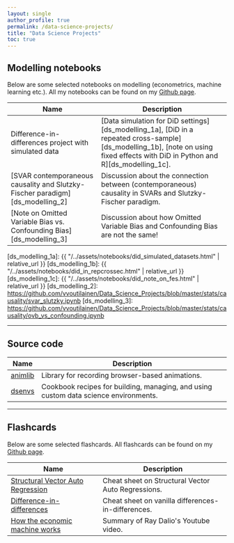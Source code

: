 ```yaml
---
layout: single
author_profile: true
permalink: /data-science-projects/
title: "Data Science Projects"
toc: true
---
```


## Modelling notebooks

Below are some selected notebooks on modelling (econometrics, machine learning etc.). All my notebooks can be found on my [Github page](https://github.com/vvoutilainen/Data_Science_Projects/tree/master/stats).

| Name                                        | Description                                           |
| ------------------------------------------- | ----------------------------------------------------- |
| Difference-in-differences project with simulated data | [Data simulation for DiD settings][ds_modelling_1a], [DiD in a repeated cross-sample][ds_modelling_1b], [note on using fixed effects with DiD in Python and R][ds_modelling_1c].
| [SVAR contemporaneous causality and Slutzky-Fischer paradigm][ds_modelling_2] | Discussion about the connection between (contemporaneous) causality in SVARs and Slutzky-Fischer paradigm.
| [Note on Omitted Variable Bias vs. Confounding Bias][ds_modelling_3] | Discussion about how Omitted Variable Bias and Confounding Bias are not the same!

[ds_modelling_1a]: {{ "/../assets/notebooks/did_simulated_datasets.html" | relative_url }}
[ds_modelling_1b]: {{ "/../assets/notebooks/did_in_repcrossec.html" | relative_url }}
[ds_modelling_1c]: {{ "/../assets/notebooks/did_note_on_fes.html" | relative_url }}
[ds_modelling_2]: https://github.com/vvoutilainen/Data_Science_Projects/blob/master/stats/causality/svar_slutzky.ipynb
[ds_modelling_3]: https://github.com/vvoutilainen/Data_Science_Projects/blob/master/stats/causality/ovb_vs_confounding.ipynb

---

## Source code

| Name                                        | Description                                           |
| ------------------------------------------- | ----------------------------------------------------- |
| [animlib][ds_code_1] | Library for recording browser-based animations.
| [dsenvs][ds_code_2] | Cookbook recipes for building, managing, and using custom data science environments.

[ds_code_1]: https://github.com/vvoutilainen/animlib
[ds_code_2]: https://github.com/vvoutilainen/dsenvs

---

## Flashcards

Below are some selected flashcards. All flashcards can be found on my [Github page](https://github.com/vvoutilainen/Data_Science_Projects/tree/master/flashcards).

| Name                                        | Description                                           |
| ------------------------------------------- | ----------------------------------------------------- |
| [Structural Vector Auto Regression][ds_flashcards_1] | Cheat sheet on Structural Vector Auto Regressions. |
| [Difference-in-differences][ds_flashcards_2] | Cheat sheet on vanilla differences-in-differences. |
| [How the economic machine works][ds_flashcards_3] | Summary of Ray Dalio's Youtube video. |

[ds_flashcards_1]: https://raw.githubusercontent.com/vvoutilainen/Data_Science_Projects/master/flashcards/svar.jpg
[ds_flashcards_2]: https://raw.githubusercontent.com/vvoutilainen/Data_Science_Projects/master/flashcards/diff_in_diff.jpg
[ds_flashcards_3]: https://raw.githubusercontent.com/vvoutilainen/Data_Science_Projects/master/flashcards/econdalio.jpg

